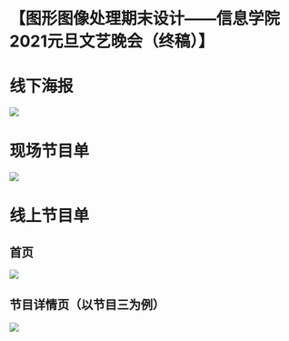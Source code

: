 # 【图形图像处理期末设计——信息学院2021元旦文艺晚会（终稿）】

# 线下海报

![](https://img-blog.csdnimg.cn/20210108001259254.jpg)

# 现场节目单

![](https://img-blog.csdnimg.cn/20210108002023113.png)

# 线上节目单

## 首页

![](https://img-blog.csdnimg.cn/20210108002206592.jpg)


## 节目详情页（以节目三为例）

![](https://img-blog.csdnimg.cn/20210108002232203.jpg)
